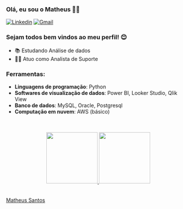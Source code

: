 ### Olá, eu sou o Matheus 🤙🏽

[![Linkedin](https://img.shields.io/badge/-LinkedIn-blue?style=flat-square&logo=Linkedin&logoColor=white&link=https://www.linkedin.com/in/eumatheussantos/)](https://www.linkedin.com/in/eumatheussantos/) 
[![Gmail](https://img.shields.io/badge/-Gmail-red?style=flat-square&logo=Gmail&logoColor=white&link=matheusscode@gmail.com)](mailto:matheusscode@gmail.com)

### Sejam todos bem vindos ao meu perfil! 😊

- 📚 Estudando Análise de dados
- 👩‍💻 Atuo como Analista de Suporte

  
### Ferramentas:
- **Linguagens de programação**: Python
- **Softwares de visualização de dados**: Power BI, Looker Studio, Qlik View
- **Banco de dados**: MySQL, Oracle, Postgresql
- **Computação em nuvem**: AWS (básico)

<br>
<br>
  
<div align="center">
  <a href="https://github.com/matheussofc">
  <img height="140em" src="https://github-readme-stats.vercel.app/api?username=matheussofc&show_icons=true&theme=dark&include_all_commits=true&count_private=true"/>
  <img height="140em" src="https://github-readme-stats.vercel.app/api/top-langs/?username=matheussofc&layout=compact&langs_count=7&theme=dark"/>
</div>
    
<br>
<br>

<div class="LI-profile-badge"  data-version="v1" data-size="medium" data-locale="pt_BR" data-type="horizontal" data-theme="dark" data-vanity="patotricks15"><a class="LI-simple-link" href='https://github.com/matheussofc/matheussofc/blob/main/curriculo.pdf'>Matheus Santos</a></div>





